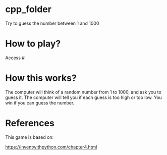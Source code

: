 # cpp_folder
Try to guess the number between 1 and 1000

# How to play?

Access #

# How this works?

The computer will think of a random number from 1 to 1000, and ask you to guess it. The computer will tell you if each guess is too high or too low. You win if you can guess the number.


# References

This game is based on:

https://inventwithpython.com/chapter4.html
